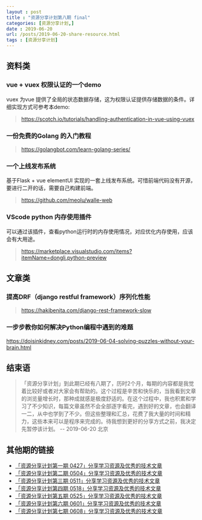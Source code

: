 ```yaml
---
layout : post
title : "资源分享计划第八期 final"
categories: [资源分享计划,] 
date : 2019-06-20
url: /posts/2019-06-20-share-resource.html 
tags : [资源分享计划]
---
```


## 资料类

### vue + vuex 权限认证的一个demo 

vuex 为vue 提供了全局的状态数据存储，这为权限认证提供存储数据的条件。详细实现方式可参考本demo:

> https://scotch.io/tutorials/handling-authentication-in-vue-using-vuex

### 一份免费的Golang 的入门教程

> https://golangbot.com/learn-golang-series/



### 一个上线发布系统

基于Flask + vue elementUI 实现的一套上线发布系统。可惜前端代码没有开源，要进行二开的话，需要自己构建前端。

> https://github.com/meolu/walle-web


### VScode python 内存使用插件

可以通过该插件，查看python运行时的内存使用情况，对应优化内存使用，应该会有大用途。

> https://marketplace.visualstudio.com/items?itemName=dongli.python-preview

## 文章类

### 提高DRF（django restful framework）序列化性能

> https://hakibenita.com/django-rest-framework-slow

### 一步步教你如何解决Python编程中遇到的难题

https://doisinkidney.com/posts/2019-06-04-solving-puzzles-without-your-brain.html



## 结束语

>「资源分享计划」到此期已经有八期了，历时2个月，每期的内容都是我觉着比较好或者对大家会有帮助的。这个过程是辛苦和快乐的，当我看到文章的浏览量增长时，那种成就感是极度舒适的。在这个过程中，我也积累和学习了不少知识，每篇文章虽然不会全部逐字看完，遇到好的文章，也会翻译一二，从中也学到了不少。但这些整理和汇总，花费了我大量的时间和精力，这些本来可以是程序来完成的。待我想到更好的分享方式之前，我决定先暂停该计划。
> -- 2019-06-20 北京

## 其他期的链接

- [「资源分享计划第一期 0427」分享学习资源及优秀的技术文章](https://mp.weixin.qq.com/s?timestamp=1561083288&src=3&ver=1&signature=pH7Q4L-lf7vcJM9un2SCPMWwo6iHc--M7JIWL-2foAnfSQohriHRjBJgbYhfbXloapeMmD0rDFcGZ3aMafV5fuke-Erc4qHgywC-pghQXYDHX-Na2biM12IooD9UHmdh2EaMZfnnDQz6JWeMrElHeseHEjSjAOMeVGIAl6uULto=)
- [「资源分享计划第二期 0504」分享学习资源及优秀的技术文章](https://mp.weixin.qq.com/s?timestamp=1561083326&src=3&ver=1&signature=pH7Q4L-lf7vcJM9un2SCPCzo1KB07xuxDs43ViRPhzlFs2iJ19cNeX8mlHcuWRR7ywMtFYCd-aU-IApfu0OS28GJ8Lkzfy0SS-Vz9p8pa2ZWkCmUWiUFrZPAOhssG7h2c7VHOFa39GVhkZ8ahR*HX1juoPrTVn9SJ2YuOcaNXb4=)
- [「资源分享计划第三期 0511」分享学习资源及优秀的技术文章](https://mp.weixin.qq.com/s?timestamp=1561083326&src=3&ver=1&signature=pH7Q4L-lf7vcJM9un2SCPCzo1KB07xuxDs43ViRPhzlFs2iJ19cNeX8mlHcuWRR7ywMtFYCd-aU-IApfu0OS2zeHwRG3I3ktlNfHZWY8xynqiEdyN8sD0qEriamGaf6wSJwzpUBZms9cDudDggmyx8WtUfh2ET-Kvmg-Lw6XAzo=)
- [「资源分享计划第四期 0518」分享学习资源及优秀的技术文章](https://mp.weixin.qq.com/s?timestamp=1561083395&src=3&ver=1&signature=pH7Q4L-lf7vcJM9un2SCPACXD45SRE09tb9g2g55ja1MyG4O71Yttvrcq2fbZ*DCTHYTo19PmcT4NyhENiCFpOHi*hLR7lsapSHUK6hdrCB--CtG7oZlH2Y*B4RlPnDilb8YrINBomPwEwH6kw7xFtXW3Tk-jPhApQh5QOdxHiE=)
- [「资源分享计划第五期 0525」分享学习资源及优秀的技术文章](https://mp.weixin.qq.com/s?timestamp=1561083395&src=3&ver=1&signature=pH7Q4L-lf7vcJM9un2SCPACXD45SRE09tb9g2g55ja1MyG4O71Yttvrcq2fbZ*DCTHYTo19PmcT4NyhENiCFpKkSrMJuIY27wvY4U6GkBP*C5kU7QxwRFXE*Unenpq3vV0NLLJaNHjlGFd-nVtIRmmFTtKiwjdegtRDXY30w8yc=)
- [「资源分享计划第六期 0601」分享学习资源及优秀的技术文章](https://mp.weixin.qq.com/s?timestamp=1561083395&src=3&ver=1&signature=pH7Q4L-lf7vcJM9un2SCPACXD45SRE09tb9g2g55ja1MyG4O71Yttvrcq2fbZ*DCTHYTo19PmcT4NyhENiCFpN0tq-GFbTUYBuAUFgOPOrX1gNOA5*vPcmcLjSVRchgfy5Wf9*HSk1Kpzu0B0RSz3IOpF9lfq3vZPXxK1Ag96wI=)
- [「资源分享计划第七期 0608」分享学习资源及优秀的技术文章](https://mp.weixin.qq.com/s?timestamp=1561083395&src=3&ver=1&signature=pH7Q4L-lf7vcJM9un2SCPACXD45SRE09tb9g2g55ja1MyG4O71Yttvrcq2fbZ*DCTHYTo19PmcT4NyhENiCFpMAVquHGACQXq4SGXq2f*VzSy2agt5Hw1lvo5iJtf7A5jvphQr7*YOAdHFoiFHC35Bimhw56BQqKldP156XTyfA=)